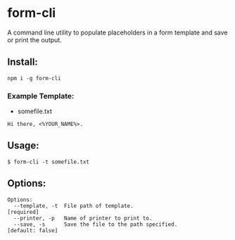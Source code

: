 # form-cli

A command line utility to populate placeholders in a form template and save or 
print the output.

## Install: 

```
npm i -g form-cli
```

### Example Template:

- somefile.txt

```
Hi there, <%YOUR_NAME%>.
```

## Usage:

```
$ form-cli -t somefile.txt 
```

## Options:

```
Options:
  --template, -t  File path of template.                              [required]
  --printer, -p   Name of printer to print to.
  --save, -s      Save the file to the path specified.          [default: false]
```
